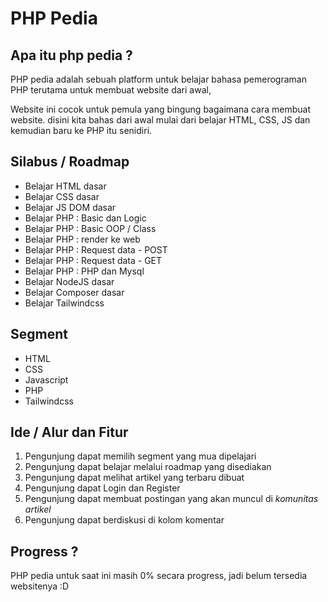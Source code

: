 # PHP Pedia

## Apa itu php pedia ?

PHP pedia adalah sebuah platform untuk belajar bahasa pemerograman PHP terutama untuk membuat website dari awal,

Website ini cocok untuk pemula yang bingung bagaimana cara membuat website. disini kita bahas dari awal mulai dari belajar HTML, CSS, JS dan kemudian baru ke PHP itu senidiri.

## Silabus / Roadmap

- Belajar HTML dasar
- Belajar CSS dasar
- Belajar JS DOM dasar
- Belajar PHP : Basic dan Logic
- Belajar PHP : Basic OOP / Class
- Belajar PHP : render ke web
- Belajar PHP : Request data - POST
- Belajar PHP : Request data - GET
- Belajar PHP : PHP dan Mysql
- Belajar NodeJS dasar
- Belajar Composer dasar
- Belajar Tailwindcss

## Segment

- HTML
- CSS
- Javascript
- PHP
- Tailwindcss

## Ide / Alur dan Fitur

1. Pengunjung dapat memilih segment yang mua dipelajari
2. Pengunjung dapat belajar melalui roadmap yang disediakan
3. Pengunjung dapat melihat artikel yang terbaru dibuat
4. Pengunjung dapat Login dan Register
5. Pengunjung dapat membuat postingan yang akan muncul di *komunitas artikel*
6. Pengunjung dapat berdiskusi di kolom komentar

## Progress ?

PHP pedia untuk saat ini masih 0% secara progress, jadi belum tersedia websitenya :D